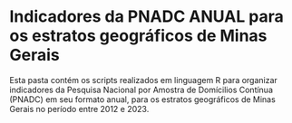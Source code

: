 # Indicadores da PNADC ANUAL para os estratos geográficos de Minas Gerais

Esta pasta contém os scripts realizados em linguagem R para organizar indicadores da Pesquisa Nacional por Amostra de Domícilios Contínua (PNADC) em seu formato anual, para os estratos geográficos de Minas Gerais no período entre 2012 e 2023. 
